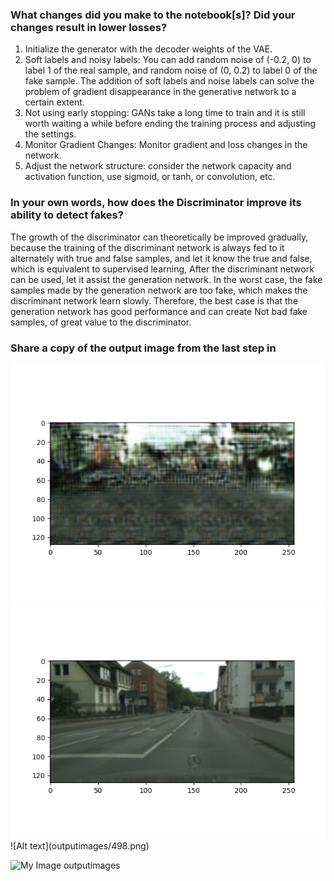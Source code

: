 ### What changes did you make to the notebook[s]? Did your changes result in lower losses?

1) Initialize the generator with the decoder weights of the VAE.
2) Soft labels and noisy labels: You can add random noise of (-0.2, 0) to label 1 of the real sample, and random noise of (0, 0.2) to label 0 of the fake sample. The addition of soft labels and noise labels can solve the problem of gradient disappearance in the generative network to a certain extent.
3) Not using early stopping: GANs take a long time to train and it is still worth waiting a while before ending the training process and adjusting the settings.
4) Monitor Gradient Changes: Monitor gradient and loss changes in the network.
5) Adjust the network structure: consider the network capacity and activation function, use sigmoid, or tanh, or convolution, etc.


### In your own words, how does the Discriminator improve its ability to detect fakes?

The growth of the discriminator can theoretically be improved gradually, because the training of the discriminant network is always fed to it alternately with true and false samples, and let it know the true and false, which is equivalent to supervised learning,
After the discriminant network can be used, let it assist the generation network. In the worst case, the fake samples made by the generation network are too fake, which makes the discriminant network learn slowly. Therefore, the best case is that the generation network has good performance and can create Not bad fake samples, of great value to the discriminator.

### Share a copy of the output image from the last step in 

<img src="./outputimages/497.png">
<img src="./outputimages/498.png">
![Alt text](outputimages/498.png)


![My Image](../images/my-image.jpg)
outputimages

